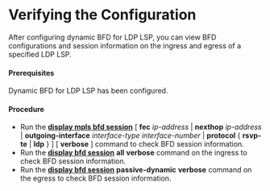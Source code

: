 Verifying the Configuration
===========================

After configuring dynamic BFD for LDP LSP, you can view BFD configurations and session information on the ingress and egress of a specified LDP LSP.

#### Prerequisites

Dynamic BFD for LDP LSP has been configured.
#### Procedure

* Run the [**display mpls bfd session**](cmdqueryname=display+mpls+bfd+session+fec+nexthop+outgoing-interface+protocol) [ **fec** *ip-address* | **nexthop** *ip-address* | **outgoing-interface** *interface-type* *interface-number* | **protocol** { **rsvp-te** | **ldp** } ] [ **verbose** ] command to check BFD session information.
* Run the [**display bfd session**](cmdqueryname=display+bfd+session+all+verbose) **all** **verbose** command on the ingress to check BFD session information.
* Run the [**display bfd session**](cmdqueryname=display+bfd+session+passive-dynamic+verbose) **passive-dynamic** **verbose** command on the egress to check BFD session information.